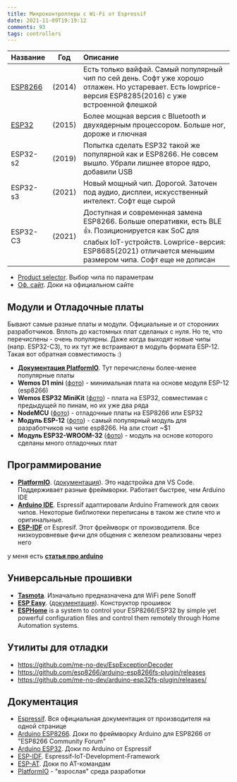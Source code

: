 ```yaml
---
title: Микроконтроллеры с Wi-Fi от Espressif
date: 2021-11-09T19:19:12
comments: 93
tags: controllers
---
```


| Название   |  Год   | Описание
:----------- | :----: | :----------
| [ESP8266]  | (2014) | Есть только вайфай. Самый популярный чип по сей день. Софт уже хорошо отлажен. Но устаревает. Есть lowprice-версия ESP8285(2016) с уже встроенной флешкой
| [ESP32]    | (2015) | Более мощная версия с Bluetooth и двухядерным процессором. Больше ног, дороже и глючная
| ESP32-s2   | (2019) | Попытка сделать ESP32 такой же популярной как и ESP8266. Не совсем вышло. Убрали лишнее второе ядро, добавили USB
| ESP32-s3   | (2021) | Новый мощный чип. Дорогой. Заточен под аудио, дисплеи, искусственный интелект. Софт еще сырой
| ESP32-С3   | (2021) | Доступная и современная замена ESP8266. Больше оперативки, есть BLE 👍. Позиционируется как SoC для слабых IoT-устройств. Lowprice-версия: ESP8685(2021) отличается меньшим размером чипа. Софт еще не дописан

- [Product selector](https://products.espressif.com/#/product-selector?language=en). Выбор чипа по параметрам
- [Оф. сайт](https://www.espressif.com/en/support/documents/technical-documents). Доки на официальном сайте

## Модули и Отладочные платы
Бывают самые разные платы и модули. Официальные и от сторониих разработчиков. Вплоть до кастомных плат сделаных с нуля. Но те, что перечислены - очень популярны. Даже когда выходят новые чипы (напр. ESP32-C3), то их тут же встраивают в модуль формата ESP-12. Такая вот обратная совместимость :) 
- [**Документация PlatformIO**](https://docs.platformio.org/en/latest/boards/index.html#espressif-32). Тут перечислены более-менее популярные платы
- **Wemos D1 mini** ([фото](#)) - минимальная плата на основе модуля ESP-12 (esp8266)
- **Wemos ESP32 MiniKit** ([фото](#)) - плата на ESP32, совместимая с предыдущей по пинам, но их уже два ряда
- **NodeMCU** ([фото](#)) - отладочные платы на ESP8266 или ESP32
- **Модуль ESP-12** ([фото](#)) - самый популярный модуль для разработчиков на чипе esp8266. На али стоит ~$1
- **Модуль ESP32-WROOM-32** ([фото](#)) - модуль на основе которого сделаны много отладочных плат

## Программирование
- [**PlatformIO**](https://platformio.org/platformio-ide). ([документация](https://docs.platformio.org/en/latest/)). Это надстройка для VS Code. Поддерживает разные фреймворки. Работает быстрее, чем Arduino IDE
- [**Arduino IDE**](https://www.arduino.cc/en/software). Espressif адаптировали Arduino Framework для своих чипов. Некоторые библиотеки переписаны в таком же стиле что и оригинальные.
- [**ESP-IDF**](https://docs.espressif.com/projects/esp-idf/en/latest/esp32/) от Espresif. Этот фреймворк от производителя. Все низкоуровневые фичи для общения с железом реализованы через него

у меня есть [**статья про arduino**](../coding/arduino.md)

## Универсальные прошивки
- [**Tasmota**](https://tasmota.github.io/docs/). Изначально предназначена для WiFi реле Sonoff
- [**ESP Easy**](https://www.letscontrolit.com/index.php#ESPEasy). ([документация](https://www.letscontrolit.com/wiki/index.php/ESPEasy#Introduction)). Конструктор прошивок
- [**ESPHome**](https://esphome.io/) is a system to control your ESP8266/ESP32 by simple yet powerful configuration files and control them remotely through Home Automation systems.

## Утилиты для отладки
- <https://github.com/me-no-dev/EspExceptionDecoder>
- <https://github.com/esp8266/arduino-esp8266fs-plugin/releases>
- <https://github.com/me-no-dev/arduino-esp32fs-plugin/releases/>

## Документация
- [Espressif](https://www.espressif.com/en/support/documents/technical-documents). Вся официальная документация от производителя на одной странице
- [Arduino ESP8266][esp8266]. Доки по фреймворку Arduino для ESP8266 от "ESP8266 Community Forum"
- [Arduino ESP32][esp32]. Доки по Arduino от Espressif
- [ESP-IDF](https://docs.espressif.com/projects/esp-idf/en/latest/esp32/). Espressif-IoT-Development-Framework
- [ESP-AT](https://docs.espressif.com/projects/esp-at/en/latest). Доки по AT-командам
- [PlatformIO](https://platformio.org/platformio-ide) - "взрослая" среда разработки


[ESP8266]: https://arduino-esp8266.readthedocs.io/en/latest/ "Доки по фреймворку Arduino для ESP8266. Автор: ESP8266 Community Forum"
[ESP32]: https://docs.espressif.com/projects/arduino-esp32/en/latest/ "Доки по Arduino от Espressif"
